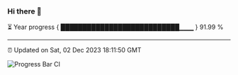 ### Hi there 👋

⏳ Year progress { ███████████████████████████▁▁▁ } 91.99 %

---

⏰ Updated on Sat, 02 Dec 2023 18:11:50 GMT

![Progress Bar CI](https://github.com/liununu/liununu/workflows/Progress%20Bar%20CI/badge.svg)
